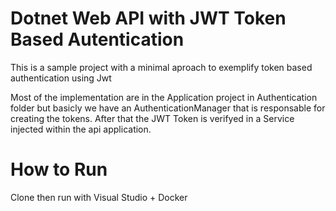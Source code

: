 # Dotnet Web API with JWT Token Based Autentication

This is a sample project with a minimal aproach to exemplify token based authentication using Jwt

Most of the implementation are in the Application project in Authentication folder but basicly we have an AuthenticationManager that is responsable for creating the tokens. 
After that the JWT Token is verifyed in a Service injected within the api application. 

# How to Run
Clone then run with Visual Studio + Docker